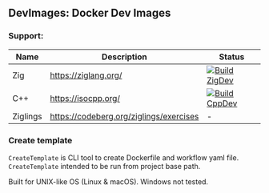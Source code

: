 ## DevImages: Docker Dev Images

### Support:

<!-- prettier-ignore -->
|Name|Description|Status|
|---|---|---|
|Zig|https://ziglang.org/|[![Build ZigDev](https://github.com/kenf1/DevImages/actions/workflows/BuildZigDev.yml/badge.svg?branch=main)](https://github.com/kenf1/DevImages/actions/workflows/BuildZigDev.yml)|
|C++|https://isocpp.org/|[![Build CppDev](https://github.com/kenf1/DevImages/actions/workflows/BuildCppDev.yml/badge.svg?branch=main)](https://github.com/kenf1/DevImages/actions/workflows/BuildCppDev.yml)|
|Ziglings|https://codeberg.org/ziglings/exercises|-|

### Create template

`CreateTemplate` is CLI tool to create Dockerfile and workflow yaml file. `CreateTemplate` intended to be run from project base path.

Built for UNIX-like OS (Linux & macOS). Windows not tested.
